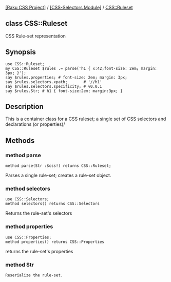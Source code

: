 [[Raku CSS Project]](https://css-raku.github.io)
 / [[CSS-Selectors Module]](https://css-raku.github.io/CSS-Selectors-raku)
 / [CSS::Ruleset](https://css-raku.github.io/CSS-Selectors-raku/CSS/Ruleset)

class CSS::Ruleset
------------------

CSS Rule-set representation

Synopsis
--------

    use CSS::Ruleset;
    my CSS::Ruleset $rules .= parse('h1 { x:42;font-size: 2em; margin: 3px; }');
    say $rules.properties; # font-size: 2em; margin: 3px;
    say $rules.selectors.xpath;       # '//h1'
    say $rules.selectors.specificity; # v0.0.1
    say $rules.Str; # h1 { font-size:2em; margin:3px; }

Description
-----------

This is a container class for a CSS ruleset; a single set of CSS selectors and declarations (or properties)/

Methods
-------

### method parse

    method parse(Str :$css!) returns CSS::Ruleset;

Parses a single rule-set; creates a rule-set object.

### method selectors

    use CSS::Selectors;
    method selectors() returns CSS::Selectors

Returns the rule-set's selectors

### method properties

    use CSS::Properties;
    method properties() returns CSS::Properties

returns the rule-set's properties

### method Str

    Reserialize the rule-set.

